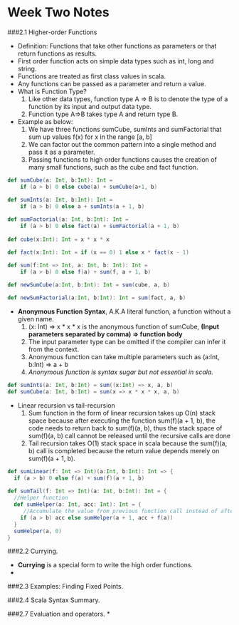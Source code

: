 # <a> Week Two Notes </a>

###2.1 Higher-order Functions
* Definition: Functions that take other functions as parameters or that return functions as results.
* First order function acts on simple data types such as int, long and string.
* Functions are treated as first class values in scala.
* Any functions can be passed as a parameter and return a value.
* What is Function Type? 
  1. Like other data types, function type A => B is to denote the type of a function by its input and output data type.
  2. Function type A=>B takes type A and return type B.
* Example as below:
  1. We have three functions sumCube, sumInts and sumFactorial that sum up values f(x) for x in the range [a, b]
  2. We can factor out the common pattern into a single method and pass it as a parameter.
  3. Passing functions to high order functions causes the creation of many small functions, such as the cube and fact function.
```scala
def sumCube(a: Int, b:Int): Int = 
    if (a > b) 0 else cube(a) + sumCube(a+1, b)

def sumInts(a: Int, b:Int): Int = 
    if (a > b) 0 else a + sumInts(a + 1, b)
    
def sumFactorial(a: Int, b:Int): Int = 
    if (a > b) 0 else fact(a) + sumFactorial(a + 1, b)
    
def cube(x:Int): Int = x * x * x

def fact(x:Int): Int = if (x == 0) 1 else x * fact(x - 1)

def sum(f:Int => Int, a: Int, b: Int): Int = 
    if (a > b) 0 else f(a) + sum(f, a + 1, b)
    
def newSumCube(a:Int, b:Int): Int = sum(cube, a, b)

def newSumFactorial(a:Int, b:Int): Int = sum(fact, a, b)
```
* **Anonymous Function Syntax**, A.K.A literal function, a function without a given name.
  1. (x: Int) => x * x * x is the anonymous function of sumCube, **(Input parameters separated by comma) => function body** 
  2. The input parameter type can be omitted if the compiler can infer it from the context. 
  3. Anonymous function can take multiple parameters such as (a:Int, b:Int) => a + b
  4. _Anonymous function is syntax sugar but not essential in scala._
```scala
def sumInts(a: Int, b:Int) = sum((x:Int) => x, a, b)
def sumCube(a: Int, b:Int) = sum(x => x * x * x, a, b)
```
* Linear recursion vs tail-recursion 
  1. Sum function in the form of linear recursion takes up O(n) stack space because after executing the function sum(f)(a + 1, b), the code needs to return back to sum(f)(a, b), thus the stack space of  sum(f)(a, b) call cannot be released until the recursive calls are done
  2. Tail recursion takes O(1) stack space in scala because the sum(f)(a, b) call is completed because the return value depends merely on sum(f)(a + 1, b).
```scala
def sumLinear(f: Int => Int)(a:Int, b:Int): Int => {
  if (a > b) 0 else f(a) + sum(f)(a + 1, b)
  
def sumTail(f: Int => Int)(a: Int, b:Int): Int = {
  //Helper function
  def sumHelper(a: Int, acc: Int): Int = {
     //Accumulate the value from previous function call instead of after iterative function call returns
    if (a > b) acc else sumHelper(a + 1, acc + f(a))
  }
  sumHelper(a, 0)
}
```

###2.2 Currying.
* **Currying** is a special form to write the high order functions.
* 

###2.3 Examples: Finding Fixed Points.


###2.4 Scala Syntax Summary.

###2.7 Evaluation and operators. 
*
